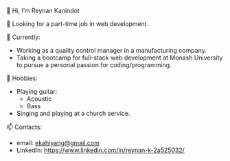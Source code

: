  👋 Hi, I’m Reynan Kanindot
 
 👀 Looking for a part-time job in web development.
 
🌱 Currently:
* Working as a quality control manager in a manufacturing company.
* Taking a bootcamp for full-stack web development at Monash University to pursue a personal passion for coding/programming.
       
 💞️ Hobbies:
  * Playing guitar:
    * Acoustic
    * Bass
  * Singing and playing at a church service.
       
       
 📫 Contacts:
 - email:  ekahiyang@gmail.com
 - LinkedIn:  https://www.linkedin.com/in/reynan-k-2a525032/

<!---
Eugene32/Eugene32 is a ✨ special ✨ repository because its `README.md` (this file) appears on your GitHub profile.
You can click the Preview link to take a look at your changes.
--->
